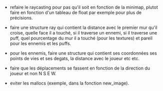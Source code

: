 - refaire le raycasting pour pas qu'il soit en fonction de la minimap, plutot faire en fonction d'un tableau de float par exemple pour plus de précisions.

- faire une structure ray qui contient la distance avec le premier mur qu'il croise, quelle face il a touché, si il traverse un ennemi, si il traverse une puff, quel pourcentage du mur il a touché (pour les textures) et pareil pour les ennemis et les puffs.

- pour les ennemis, faire une structure qui contient ses coordonnées ses points de vies et ses degats, la distance avec le joueur etc etc.

- faire que les déplacements se fassent en fonction de la direction du joueur et non N S E W.

- eviter les mallocs (exemple, dans la fonction new_image).
